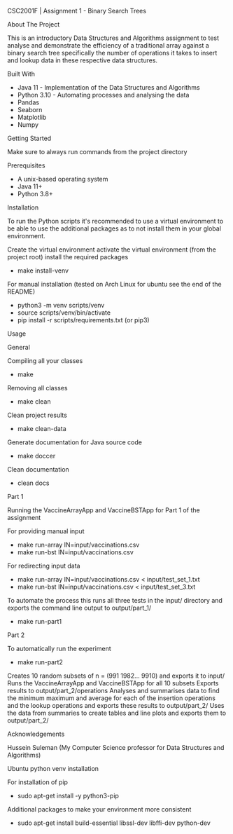 CSC2001F | Assignment 1 - Binary Search Trees

About The Project

This is an introductory Data Structures and Algorithms assignment to test analyse and demonstrate the efficiency of a traditional array against a binary search tree specifically the number of operations it takes to insert and lookup data in these respective data structures.

Built With

- Java 11 - Implementation of the Data Structures and Algorithms
- Python 3.10 - Automating processes and analysing the data
- Pandas
- Seaborn
- Matplotlib
- Numpy

Getting Started

Make sure to always run commands from the project directory

Prerequisites

- A unix-based operating system
- Java 11+
- Python 3.8+

Installation

To run the Python scripts it's recommended to use a virtual environment to be able to use the additional packages as to not install them in your global environment.

Create the virtual environment activate the virtual environment (from the project root) install the required packages

- make install-venv

For manual installation (tested on Arch Linux for ubuntu see the end of the README)

- python3 -m venv scripts/venv
- source scripts/venv/bin/activate
- pip install -r scripts/requirements.txt (or pip3)

Usage

General

Compiling all your classes

- make

Removing all classes

- make clean

Clean project results

- make clean-data

Generate documentation for Java source code

- make doccer

Clean documentation

- clean docs

Part 1

Running the VaccineArrayApp and VaccineBSTApp for Part 1 of the assignment

For providing manual input

- make run-array IN=input/vaccinations.csv
- make run-bst IN=input/vaccinations.csv

For redirecting input data

- make run-array IN=input/vaccinations.csv < input/test_set_1.txt
- make run-bst IN=input/vaccinations.csv < input/test_set_3.txt

To automate the process this runs all three tests in the input/ directory and exports the command line output to output/part_1/

- make run-part1

Part 2

To automatically run the experiment

- make run-part2

Creates 10 random subsets of n = (991 1982… 9910) and exports it to input/ Runs the VaccineArrayApp and VaccineBSTApp for all 10 subsets Exports results to output/part_2/operations Analyses and summarises data to find the minimum maximum and average for each of the insertion operations and the lookup operations and exports these results to output/part_2/ Uses the data from summaries to create tables and line plots and exports them to output/part_2/

Acknowledgements

Hussein Suleman (My Computer Science professor for Data Structures and Algorithms)

Ubuntu python venv installation

For installation of pip

- sudo apt-get install -y python3-pip

Additional packages to make your environment more consistent

- sudo apt-get install build-essential libssl-dev libffi-dev python-dev
